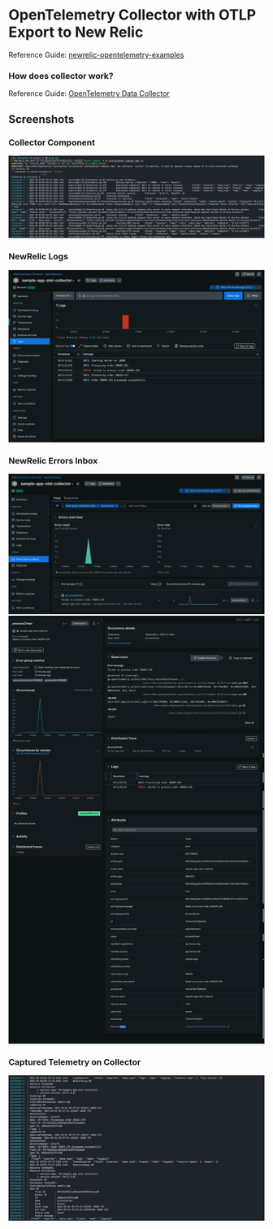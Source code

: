 # OpenTelemetry Collector with OTLP Export to New Relic

Reference Guide: [newrelic-opentelemetry-examples](https://github.com/newrelic/newrelic-opentelemetry-examples/blob/main/other-examples/collector/nr-config/README.md)

### How does collector work?

Reference Guide: [OpenTelemetry Data Collector](https://docs.newrelic.com/docs/opentelemetry/get-started/collector-processing/opentelemetry-collector-processing-intro/)

## Screenshots

### Collector Component
![alt text](pics/image-1.png)

### NewRelic Logs
![alt text](pics/image-2.png)

### NewRelic Errors Inbox
![alt text](pics/image-3.png)
![alt text](pics/image-4.png)

### Captured Telemetry on Collector
![alt text](pics/image-5.png)